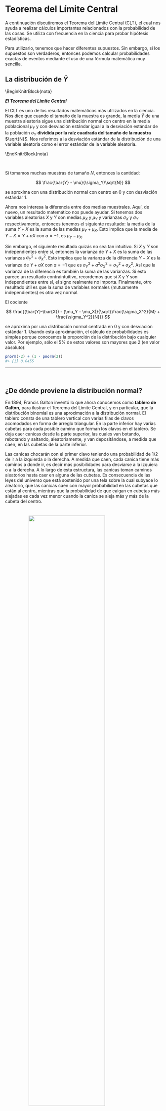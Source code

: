 
# Teorema del Límite Central

<style>
  .espacio {
     margin-bottom: 1cm;
  }
</style>

<style>
  .espacio3 {
     margin-bottom: 3cm;
  }
</style>




A continuación discutiremos el Teorema del Límite Central (CLT), el cual nos ayuda a realizar cálculos importantes relacionados con la probabilidad de las cosas. Se utiliza con frecuencia en la ciencia para probar hipótesis estadísticas. 

Para utilizarlo, tenemos que hacer diferentes supuestos. Sin embargo, si los supuestos son verdaderos, entonces podemos calcular probabilidades exactas de eventos mediante el uso de una fórmula matemática muy sencilla.

## La distribución de $\bar{Y}$

\BeginKnitrBlock{nota}<div class="nota">**_El Teorema del Límite Central_**
  
El CLT es uno de los resultados matemáticos más utilizados en la ciencia. Nos dice que cuando el tamaño de la muestra es grande, la media $\bar{Y}$ de una muestra aleatoria sigue una distribución normal con centro en la media poblacional $\mu_Y$ y con desviación estándar igual a la desviación estándar de la población $\sigma_Y$ **dividida por la raíz cuadrada del tamaño de la muestra** $\sqrt{N}$. Nos referimos a la desviación estándar de la distribución de una variable aleatoria como el error estándar de la variable aleatoria.</div>\EndKnitrBlock{nota}

<br>

Si tomamos muchas muestras de tamaño $N$, entonces la cantidad:

$$
\frac{\bar{Y} - \mu}{\sigma_Y/\sqrt{N}}
$$

se aproxima con una distribución normal con centro en 0 y con desviación estándar 1.

Ahora nos interesa la diferencia entre dos medias muestrales. Aquí, de nuevo, un resultado matemático nos puede ayudar. Si tenemos dos variables aleatorias $X$ y $Y$ con medias $\mu_X$ y $\mu_Y$ y varianzas $\sigma_X$ y $\sigma_Y$ respectivamente, entonces tenemos el siguiente resultado: la media de la suma $Y + X$ es la suma de las medias $\mu_Y + \mu_X$. Esto implica que la media de $Y - X = Y + aX$ con $a = -1$, es $\mu_Y - \mu_X$. 

Sin embargo, el siguiente resultado quizás no sea tan intuitivo. Si $X$ y $Y$ son independientes entre sí, entonces la varianza de $Y + X$ es la suma de las varianzas $\sigma_Y^2 + \sigma_X^2$. Esto implica que la varianza de la diferencia $Y - X$ es la varianza de $Y + aX$ con $a = -1$ que es $\sigma^2_Y + a^2\sigma_X^2 = \sigma ^ 2_Y + \sigma_X ^ 2$. Así que la varianza de la diferencia es también la suma de las varianzas. Si esto parece un resultado contraintuitivo, recordemos que si $X$ y $Y$ son independientes entre sí, el signo realmente no importa. Finalmente, otro resultado útil es que la suma de variables normales (mutuamente independientes) es otra vez normal.

El cociente 

$$
\frac{(\bar{Y}-\bar{X}) - (\mu_Y - \mu_X)}{\sqrt{\frac{\sigma_X^2}{M} + \frac{\sigma_Y^2}{N}}}
$$

se aproxima por una distribución normal centrada en 0 y con desviación estándar 1. Usando esta aproximación, el cálculo de probabilidades es simples porque conocemos la proporción de la distribución bajo cualquier valor. Por ejemplo, sólo el 5% de estos valores son mayores que 2 (en valor absoluto):


```r
pnorm(-2) + (1 - pnorm(2))
#> [1] 0.0455
```

---

<br>

## ¿De dónde proviene la distribución normal?

En 1894, Francis Galton inventó lo que ahora conocemos como **tablero de Galton**, para ilustrar el Teorema del Límite Central, y en particular, que la distribución binomial es una aproximación a la distribución normal. El tablero consta de una tablero vertical con varias filas de clavos acomodados en forma de arreglo triangular. En la parte inferior hay varias cubetas para cada posible camino que forman los clavos en el tablero. Se deja caer canicas desde la parte superior, las cuales van botando, rebotando y saltando, aleatoriamente, y van depositándose, a medida que caen, en las cubetas de la parte inferior. 

Las canicas chocarán con el primer clavo teniendo una probabilidad de $1/2$ de ir a la izquierda o la derecha. A medida que caen, cada canica tiene más caminos a donde ir, es decir más posibilidades para desviarse a la izquiera o a la derecha. A lo largo de esta estructura, las canicas toman caminos aleatorios hasta caer en alguna de las cubetas. Es consecuencia de las leyes del universo que está sostenido por una tela sobre la cual subyace lo aleatorio, que las canicas caen con mayor probabilidad en las cubetas que están al centro, mientras que la probabilidad de que caigan en cubetas más alejadas es cada vez menor cuando la canica se aleja más y más de la cubeta del centro.

<p class="espacio">
</p>

<img src="figuras/galton.png" width="70%" style="display: block; margin: auto;" />

<p class="espacio">
</p>

<img src="figuras/galton_70.gif" width="40%" style="display: block; margin: auto;" />

<p class="espacio">
</p>

\BeginKnitrBlock{information}<div class="information">**Nota:** Puedes ver el script para hacer la simulación del tablero de Galton [aquí](https://github.com/andreuboada/est-aplicada-3-2018/blob/master/recursos/tablero_galton.r).</div>\EndKnitrBlock{information}

<br>

La primera versión de este teorema fue postulada por el matemático francés Abraham De Moivre que, en un notable artículo publicado en 1733, usó la distribución normal para aproximar la distribución del número de soles resultante de muchos lanzamientos de una moneda justa. Este hallazgo estaba muy por delante de su tiempo y permaneció en el olvido hasta que el famoso matemático francés Pierre-Simon Laplace lo rescató de la oscuridad en su monumental obra __Théorie analytique des probabilités__, publicada en 1812. Laplace extendió el hallazgo de De Moivre al aproximar la distribución binomial en general con la distribución normal. El teorema en su forma más general fue demostrado por primera vez por el príncipe de las matemáticas, Carl Friedrich Gauss, en 1813. Hoy en día es conocida en su honor como **distribución Gaussiana**, cuando en su tiempo no era más que la **ley del error**.

Supongamos que $x$ y $y$ son errores **independientes** cometidos al azar cuando se han hecho dos mediciones __independientemente__ una de la otra.

<img src="04-tlc_files/figure-html/unnamed-chunk-8-1.png" width="70%" style="display: block; margin: auto;" />

<br>

\noindent
De tal forma que se cumple que
$$
g(r) \Delta x \Delta y = f(x) \Delta x f(y) \Delta y,
$$
por lo cual
$$
g(r) = f(x)f(y).
$$
Esto significa nada más que la magnitud del error $g(r)$ es el producto de las magnitudes de los errores en $x$ y $y$ **de forma independiente**.
\noindent
Las coordenadas $x$,$y$ son tales que
$$
x = r \cos(\theta), \; \;\; y = r\mbox{sen}(\theta).
$$
Sabemos que
\begin{eqnarray*}
\dfrac{dx}{d\theta} &=& -r\mbox{sen}(\theta)\\
\dfrac{dy}{d\theta} &=& r \cos{(\theta)}
\end{eqnarray*}

Derivando con respecto a $\theta$:
\noindent
\begin{eqnarray*}
0 &=& \dfrac{d f(x)}{d \theta} f(y) + \dfrac{d f(y)}{d \theta} f(x)\\
&=& \dfrac{df}{dx}\cdot \dfrac{d x}{d \theta}\cdot f(y) + \dfrac{d f}{d y}\cdot\dfrac{d y}{d\theta} \cdot f(x) \\
&=& -r f^\prime(x) \mbox{sen}(\theta)f(y) + f^\prime(y)\cdot r \cos(\theta) f(x)\\
&=& -y f^\prime(x)f(y) + xf^\prime(y)f(x).
\end{eqnarray*}
Por lo tanto, 
$$
yf^\prime(x)f(y) = x f^\prime(y)f(x).
$$
Se tiene que
$$
\dfrac{f^\prime(x)}{f(x)x} = \dfrac{f^\prime(y)}{f(y)y},
$$
para toda $x$ y $y$. Como $x$ y $y$ son mediciones arbitrarias, esto implica que
$$
\dfrac{f^\prime(x)}{f(x)x}
$$
debe ser constante. Por lo tanto,
$$
\displaystyle{\int{\dfrac{f^\prime(x)}{f(x)x}}\,dx = \int{c \,dx}}. 
$$
Multiplicando por $x$,
$$
\displaystyle{\int{\dfrac{f^\prime(x)}{f(x)}}\,dx = \int{cx\, dx}}. 
$$
Por lo cual,
$$
\mbox{ln}f(x) = c\cdot \dfrac{x^2}{2} + c^\prime.
$$

### ¿Qué signo tiene c?

Vemos que
$$
f(x) = Ae^{c\frac{x^2}{2}},
$$
donde $A=e^{c^\prime}$. Como $f(x)$ es la función de densidad de este fenómeno de errores independientes entonces se debe cumplir que:
$$
1 = \displaystyle{\int f(x)\, dx},
$$
y podemos concluir que $c<0$, para que $f(x)$ pueda ser función de densidad.
\noindent
Integramos:
$$
A \displaystyle{\int{e^{c\cdot \frac{x^2}{2}}}\, dx}.
$$
Sea $u=\sqrt{-\dfrac{c}{2}}x$, entonces $du = \sqrt{-\dfrac{c}{2}}\,dx$. Por lo cual,
$$
1 = A\sqrt{-\dfrac{2}{c}} \displaystyle{\int_{-\infty}^{\infty}{e^{-u^2}}\,du = A \sqrt{-\dfrac{2}{c}} \cdot \sqrt{\pi}}.
$$
Para obtener lo anterior, se desea demostrar que 
\noindent
\[
\boxed{\int_0^\infty{e^{-x^2}dx} = \dfrac{\sqrt{\pi}}{2}.}
\]
Sea 
\[
I = \int_{-\infty}^\infty{e^{-x^2}dx}, 
\]
entonces
\[
I^2=\left(\int_{-\infty}^\infty{e^{-x^2}dx}\right)\left(\int_{-\infty}^\infty{e^{-y^2}dy}\right)=\int_{-\infty}^\infty{\int_{-\infty}^{\infty}{e^{-(x^2+y^2)}dxdy}}.
\]
Si $x=r\mbox{cos}(\theta)$ y $y=r\mbox{sen}(\theta)$ entonces $x^2+y^2=r^2$ y se puede demostrar que $dxdy=rd\theta dr$. Por lo tanto,
\begin{eqnarray*}
I^2&=&\int_{-\infty}^\infty{\int_{-\infty}^{\infty}{e^{-(x^2+y^2)}dxdy}}\\
&=&\int_{0}^\infty{\int_{0}^{2\pi}{re^{-r^2}d\theta dr}}\\
&=&-\pi\int_{0}^{\infty}{-2re^{-r^2}dr}\\
&=&-\pi e^{-r^2}{\biggr\rvert_{0}^{\infty}}\\
&=&\pi.
\end{eqnarray*}
Por lo cual, $I=\sqrt{\pi}$. Como $e^{-x^2}$ es una función simétrica alrededor de $0$, entonces se tiene, finalmente, que
\[
\int_{0}^{\infty}{e^{-x^2}dx}=\dfrac{1}{2}\int_{-\infty}^{\infty}{e^{-x^2}dx}=\dfrac{\sqrt{\pi}}{2}.
\]

Finalmente,
$$
1 =A \sqrt{-\dfrac{2}{c}} \cdot \sqrt{\pi},
$$
y despejando $A$, obtenemos que
$$
A = \sqrt{-\dfrac{c}{2\pi}}.
$$

Sean $\mu$, el valor esperado de $X$, y $\sigma^2$ la varianza de $X$, $E(X)$ y $V(X)$, respectivamente. Vemos que
\noindent
\begin{eqnarray*}
E(X) &=& \displaystyle{\int_{-\infty}^{\infty}{Ax e^{c\frac{x^2}{2}}}\, dx}\\
&=& \sqrt{-\dfrac{c}{2\pi}}\displaystyle{\int_{-\infty}^\infty{xe^{c\frac{x^2}{2}}}\,dx}.
\end{eqnarray*}
Por lo tanto, 
$$
E(X) = -\dfrac{1}{c} \sqrt{-\dfrac{c}{2\pi}}\,e^{c\frac{x^2}{2}}{\biggr\rvert_{-\infty}^{\infty}}=0.
$$
Ahora bien,
$$
E(X^2) = V(X).
$$
Tenemos que
$$
E(X^2) = \sqrt{-\dfrac{c}{2\pi}} \displaystyle{\int_{-\infty}^\infty{x^2e^{c\frac{x^2}{2}}}\,dx}.
$$
Integrando por partes (con $u=x$ y $dv = xe^{c\frac{x^2}{2}}\,dx$) ahora obtenemos
\begin{eqnarray*}
\sigma^2 = V(X) &=& \sqrt{-\dfrac{c}{2\pi}} \left(\dfrac{1}{c}xe^{cx^2/2}{\biggr\rvert_{-\infty}^{\infty}} - \dfrac{1}{c}\displaystyle{\int_{-\infty}^{\infty}{e^{c{x^2/2}}\,dx}}\right) \\
&=& \sqrt{-\dfrac{c}{2\pi}} \left(-\dfrac{1}{c}\displaystyle{\int_{-\infty}^{\infty}{e^{cx^2/2}}\,dx}\right) \\
&=& \sqrt{-\dfrac{c}{2\pi}} \cdot \left(\dfrac{1}{c}\right) \cdot \sqrt{-\dfrac{2\pi}{c}}.
\end{eqnarray*}
Por lo cual,
$$
c = - \dfrac{1}{\sigma^2}.
$$
Finalmente, la distribución de $X$ con media $0$ y varianza $\sigma^2$ es
$$
f(x) = \dfrac{1}{\sqrt{2\pi\sigma^2}}\,e^{-\frac{1}{2\sigma^2}x^2}.
$$
Si ahora la media es $\mu$, entonces
$$
f(x) = \dfrac{1}{\sqrt{2\pi\sigma^2}}\,e^{-\frac{1}{2\sigma^2}(x-\mu)^2}.
$$

## Otras observaciones

Otras propiedades de esta distribución se pueden obtener buscando los puntos críticos de su función de densidad
$$
f(x) = Ae^{cx^2/2}.
$$
La primera derivada es
$$
f^\prime(x) = A e^{cx^2/2}\cdot cx.
$$
Por lo que $f^\prime(x)=0$ cuando $x=0$. La segunda derivada es 
$$
f^{\prime\prime}(x) = cA\left(e^{cx^2/2}+xe^{cx^2/2}\cdot cx\right).
$$
Por lo tanto,
\begin{eqnarray*}
f^{\prime\prime}(0) &=& cA \\
&=& c\sqrt{-\dfrac{c}{2\pi}} \\
&=& \sqrt{\dfrac{1}{2\pi\sigma^2}} > 0.
\end{eqnarray*}

Por lo tanto, si $\sigma^2 = 1$, entonces el máximo de $f(x)$ se alcanza en $x=0$, que coincide con la media, y el valor de $f$ en $x=0$ es
$$
\sqrt{\dfrac{1}{2\pi}} \approx 0.3989.
$$
Ahora bien, $f^{\prime\prime}(0) = 0$ si y sólo si
$$
e^{cx^2/2} = -cx^2 e^{cx^2/2},
$$
que ocurre si y sólo si
$$
x = \pm \sigma.
$$
Esto quiere decir que $f(x)$ tiene puntos de inflexión en $-\sigma$ y $\sigma$.

<img src="04-tlc_files/figure-html/unnamed-chunk-9-1.png" width="70%" style="display: block; margin: auto;" />

## Diagramas de caja y brazos
Los diagramas de caja y brazos son muy populares, e intentan mostrar gráficamente algo similar al resumen de cinco números de Tukey:

</br>
<a href="https://upload.wikimedia.org/wikipedia/commons/thumb/2/25/Boxplot.svg/457px-Boxplot.svg.png">
<img src="https://upload.wikimedia.org/wikipedia/commons/thumb/2/25/Boxplot.svg/457px-Boxplot.svg.png" width="300px">
<p>
Imagen de Wikipedia.
</p>
</a>
</br>

Como vemos en la imagen superior el método muestra la mediana como una línea horizontal (medida de tendencia central), los bordes de la caja indican los cuartiles inferior y superior (o cuantiles 0.25 y 0.75). La distancia entre estos dos se conoce como rango intercuartílico o *IQR* por sus siglas en inglés, el IQR es una medida de dispersión. Alrededor del 50\% de los datos están entre los cuartiles inferior y superior, es así que si el rango intercuartílico es chico los datos de enmedio están muy cercanos alrededor de la mediana, si el rango intercunatílico es grande los datos de enmedio están dispersos alrededor de la mediana. Adicionalmente, las distancias relativas de los cuartiles a lamediana nos dan información de la forma de la distribución, si una es mayor a la otra la distribucción está sesgada.

Las líneas punteadas del diagrama superior indican los *valores adyacentes*, el valor adyacente superior se calcula de la siguiente forma: se toma el dato más grande que está a no más de $1.5IQR$ del cuartil superior. Los valores adyacentes también nos dan un resumen de la forma y dispersión, pero lo hacen para los valores extremos, o colas de la distribución.

Finalmente, los datos mayores (o menores) a los valores adyacentes se grafican de manera individual como puntos. Si hay datos atípicos suelen aparecer como estos puntos graficados individualmente.

### Ejemplo {-}

En el caso de los cantantes obtenemos la siguiente gráfica:


```r
library(lattice)
library(tidyverse)
# calculamos la estatura en centímetros
singer$estatura.m <- singer$height * 2.54
```

Veamos la estructura de los datos:


```r
singer %>% sample_n(10) %>% knitr::kable()
```

       height  voice.part    estatura.m
----  -------  -----------  -----------
19         62  Soprano 1            157
196        75  Bass 1               190
140        65  Tenor 1              165
37         63  Soprano 2            160
2          62  Soprano 1            157
108        64  Alto 2               163
114        67  Alto 2               170
67         65  Alto 1               165
167        68  Tenor 2              173
175        73  Bass 1               185


```r
singer.medians <- singer %>%
  group_by(voice.part) %>%
  mutate(mediana = median(estatura.m))

ggplot(singer.medians, aes(x = voice.part, y = estatura.m)) + 
  geom_boxplot() +
  geom_jitter(position = position_jitter(height = 0, width = 0.2), 
    color = "darkgray") +
  geom_point(aes(y = mediana), colour = "red", size = 4) + 
  coord_flip()
```

<img src="04-tlc_files/figure-html/unnamed-chunk-12-1.png" width="70%" style="display: block; margin: auto;" />

---

<img src="04-tlc_files/figure-html/unnamed-chunk-13-1.png" width="70%" style="display: block; margin: auto;" />

![](figuras/manicule2.jpg) 
<div class="centered">
<p class="espacio">
</p>
La distribución de ozono (en cualquier estación) es...

(a) Simétrica.  

(b) Tiene sesgo a la derecha. 

(c) Tiene sesgo a la izquierda. 

<p class="espacio3">
</p>
</div>
<br>

---

<br>

## Gráficas de cuantiles teóricos

Supongamos que $G$ es la función de distribución de una variable aleatoria continua, tal que $G$ es diferenciable y tiene derivada positiva (por ejemplo, si la variable aleatoria tiene densidad positiva y continua en todos los reales). Entonces podemos construir la función $q:(0,1) \to (\infty, \infty)$ dada por: $$q(f)=G^{-1}(f)$$ para cualquier $f \in (0,1)$. Decimos que $q$ es la **función de cuantiles** de la variable aleatoria con distribución $G$. Bajo esta definición, es claro que si $X$ tiene distribución $G$, entonces $P(X<q(f))=G(q(f))=f$.

### Ejemplo: normal {-}
Abajo vemos cómo se ve la gráfica de cuantiles de una variable aleatoria normal estándar. A esta función la denotamos como $q_{0,1}(f)$, y en general, a la función de cuantiles de una distribución $Normal(\mu, \sigma^2)$ la denotamos por $q_{\mu, \sigma}(f)$.


```r
curve(qnorm, from = 0, to=1, n = 1000, xlab='Cuantil (f)', ylab='q')
```

<img src="04-tlc_files/figure-html/unnamed-chunk-14-1.png" width="70%" style="display: block; margin: auto;" />

Notemos que $q_{\mu, \sigma}(f) \to \infty$ cunado $f \to 1$, y el cuantil $1$ no esta definido. Análogamente el cuantil $0$ tampoco está definido.

<p class="espacio">
</p>

![](figuras/manicule2.jpg) 
<div class="centered">
<p class="espacio">
</p>
¿Cómo se ve la gráfica de cuantiles de una variable aleatoria uniforme?

(a) Similar al caso normal (una curva).

(b) Como una recta horizontal.

(c) Como una recta vertical.

(d) Como una diagonal.

<p class="espacio3">
</p>
</div>
<br>

## Gráficas de cuantiles para un conjunto de datos

Hay varias maneras razonables de definir los cuantiles de un conjunto de datos, (ver Hyndman y Fan 1996 para una resumen de lo que usan los paquetes estadísticos). Nosotros adoptamos la siguiente construcción:

<p class="espacio3">
</p>

\BeginKnitrBlock{nota}<div class="nota">**Cuantiles de un conjunto de datos.** Si $x_1,...,x_n$ es el conjunto de datos, 
los ordenamos de manera creciente para obtener $x_{(1)},...,x_{(n)}$, donde
$x_{(1)}$ es la observación más chica y $x_{(n)}$ la más grande.
Definimos
$$f_i=\frac{i-0.5}{n}$$
y decimos que $x_{(i)}$ es el cuantil $f_i$.
Si se deseara calcular otros cuantiles $f$, se podría interpolar o 
extrapolar con los puntos $x_{(1)},...,x_{(n)}$ y $f_1,...,f_n$, pero esto no tiene tanto sentido.</div>\EndKnitrBlock{nota}

<p class="espacio">
</p>

Podemos hacer gráficas de la función de cuantiles de manera fácil. Estas gráficas se hacen, aproximadamente, como sigue: se ordenan los datos del más chico al más grande, se enumeran como índice, y graficamos los pares resultantes con el índice en el eje horizontal.


```r
library(ggplot2)
library(reshape2) # aquí están los datos de propinas
n <- length(tips$total_bill)
tips$probs <- (1:n - 0.5) / n
tips$cuantiles <- quantile(tips$total_bill, probs = tips$probs, type = 5) 
ggplot(tips, aes(x=probs, y = cuantiles)) + 
  xlab('Cuantil (f)') + 
  ylab('Dólares') + 
  geom_point()
```

<img src="04-tlc_files/figure-html/unnamed-chunk-16-1.png" width="70%" style="display: block; margin: auto;" />

### ¿Qué buscar en una gráfica de cuantiles?
Las gráficas de cuantiles son conceptualmente simples; sin embargo, su interpretación efectiva requiere práctica. Algunas guías son:

1. Podemos leer fácilmente la mediana y los cuartos.

2. Regiones en la escala de medición de los datos (dimensión vertical) con densidades de datos más altas se ven como pendientes bajas en la gráfica. Mientras que pendientes altas indican densidades de datos relativamente más bajas.

3. Una mayor pendiente en la forma general de la gráfica (por ejemplo, en la recta que une los cuartos) indica dispersiones más grandes.

4. Si el conjunto de datos se distribuye aproximadamente uniforme, entonces la gráfica debe parecerse a una recta (diagonal).

5. De manera más general: en las regiones donde el histograma crece conforme aumentan los valores en el conjunto de datos, la pendiente de la gráfica de cuantiles es decreciente (así que la gráfica de cuantiles es cóncava hacia abajo). Cuando el histograma decrece conforme aumentan los valores en el conjunto de datos, la pendiente de la gráfica de cuantiles es creciente (así que observamos concavidad hacia arriba).

6. Si la distribución tiene más dispersión hacia la derecha, la figura general de la gráfica es cóncava hacia arriba. Si tiene más dispersión a la izquierda, es cóncava hacia abajo.

7. ¿Cómo se ve una distribución que parece tener grupos definidos donde se acumulan los datos?


```r
library(ggplot2)
num_sim <- 300
grupos <- data.frame(
  gpo = sample(1:3, size = 300, replace = TRUE, prob = c(0.25, 0.25, 0.5)))
grupos$x <- ifelse(grupos$gpo == 1, rnorm(num_sim, mean = 0), 
  ifelse(grupos$gpo == 2, rnorm(num_sim, 10, 2), rnorm(num_sim, mean = 20, 2)))
hist(grupos$x)
n <- length(grupos$x)
grupos$probs <- (1:n - 0.5) / n
grupos$cuantiles <- quantile(grupos$x, probs = grupos$probs, type = 5) 
ggplot(grupos, aes(x=probs, y = cuantiles)) + 
  xlab('Cuantil (f)') + 
  ylab('Dólares') + 
  geom_point()
```

<p class="espacio">
</p>

---

<br>

## Gráficas qq-normales

En las secciones anteriores hemos usado gráficas de cuantiles para graficar cuantiles de un conjunto de datos y cuantiles teóricos dada una función de distribución. También es posible hacer gráficas de conjuntos de datos contra cuantiles teóricos de una distribución, de manera que podamos visualizar el grado de concordancia entre estas dos.

La más popular de estas gráficas son las *cuantil-cuantil normales* (*q-q normales*). Una manera de hacer estas gráficas para el conjunto de datos $x_1,...,x_n$ es calcular:

$$\bar{x}=\frac{1}{n}\sum_{i=1}^n x_i, s=\sqrt{\frac{1}{n-1}\sum_{i=1}^n(x_i-\mu)^2}$$

y calcular los cuantiles $q_{\bar{x},s}(f)$ de la distribución $Normal(\bar{x},s)$. Entonces calculamos $q_{\bar{x},s}(f)$ donde $f_1,f_2,...,f_n$ son los cuantiles de los datos y graficamos $(x_{i},q_{\bar{x},s}(f_i))$. Si los puntos no se desvían mucho de la recta $x=y$, entonces el conjunto de datos se distribuye, aproximadamente, de manera normal. Las desviaciones de la recta se interpretan como arriba hicimos con la gráfica cuantil cuantil.

Cuando queremos evaluar si la forma de la distribución de los datos es cercana a la normal, no es necesario calcular $\bar{x}$ y $s$, pues para cualquier $\mu$ y $\sigma$ tenemos que:

$$q_{\mu, \sigma}(f) = \sigma q_{0,1}(f)+\mu,$$

lo que implica que si graficamos los cuantiles $q_{0,1}(f_i)$ contra los del conjunto de datos, los datos se distribuyen aproximadamente normal cuando están dispuestos cerca de una recta.

<p class="espacio3">
</p>

\BeginKnitrBlock{nota}<div class="nota">**Construcción de una gráfica normal de cuantiles.** Si los datos ordenados están dados por $x_{1},x_{2},...,x_{n}$, con valores $f$ correspondientes $f_1,f_2,...,f_n$, entonces graficamos los puntos $(q_{0,1},x_{i})$.</div>\EndKnitrBlock{nota}

<p class="espacio3">
</p>

### Ejemplo: cantantes {-}

En estas gráficas podemos ver:

1. Cada conjunto de datos es razonablemente bien aproximado por una distribución normal. Muchas de las desviaciones que observamos se deben a redondeo.

2. Aunque las medianas varían de grupo a grupo, las pendientes no varían mucho, esto quiere decir que las dispersiones (por ejemplo, desviaciones estándar) son similares a lo largo de todos los grupos.

3. La variación en la dispersión de cada conjunto de datos no está asociado a la mediana de cada uno.


```r
library(ggplot2)
library(lattice)
library(dplyr)
# calculamos la estatura en centímetros
singer$estatura.m <- singer$height * 2.54

# calculamos el valor f dentro de cada grupo
singer_ord <- arrange(group_by(singer, voice.part), estatura.m)
singer_cuant <- mutate(singer_ord, 
  n = n(), 
  valor.f = (1:n[1] - 0.5)/n[1],
  q.norm = qnorm(valor.f)
  )

ggplot(singer_cuant, aes(x = q.norm, y = estatura.m)) +
  geom_point() +
  facet_wrap(~voice.part, nrow = 2) +
  geom_smooth(method = "lm", se = FALSE)
```

<img src="04-tlc_files/figure-html/unnamed-chunk-19-1.png" width="70%" style="display: block; margin: auto;" />

---

<br>

<br>

## El TLC y errores estándar

En Noviembre del 2017 El Financiero [publicó](http://www.elfinanciero.com.mx/nacional/reprueban-entidades-estados-en-atencion-a-diabetes-ssa.html) una noticia que afirmab que los estados de Oaxaca, Michoacán, Morelos y Tamaulipas tenían la peor atención a pacientes diabéticos. 

El índice [ICAD](http://oment.uanl.mx/tablero-de-control-de-enfermedades/) (Secretaría de Salud) mide el cuidado que se les da a los pacientes en las unidades de primer nivel, en todas sus jurisdicciones sanitarias. Además toma en cuenta tres aspectos principales: que se pueda retener al paciente, que se tenga acceso a pruebas diagnósticas y si tiene su diabetes controlada. 

Se cuenta con datos del ICAD de Noviembre del 2016:


```r
icad <- read_csv("datos/icad.csv")
icad %>% sample_n(10) %>% knitr::kable()
```

    fecha   cve_edo  cve_clues     nombre                      calificacion   pac_act
---------  --------  ------------  -------------------------  -------------  --------
 20161125        20  OCSSA006532   RAYMUNDO MELENDEZ,COL               27.8         1
 20161125        20  OCSSA002315   JALTEPEC DE CANDOYOC                46.6        90
 20161125        22  QTSSA000685   COLON                               60.1        80
 20161125        17  MSSSA001270   LOMAS DEL CARRIL                    63.0       107
 20161125        12  GRSSA001970   CSR TONALÁ                          57.8        34
 20161125        16  MNSSA016854   CRV OJO ZARCO                       70.3        18
 20161125        15  MCSSA001851   S FELIPE COAMANGO                   76.4        58
 20161125        21  PLSSA004556   CS VILLA LÁZARO CÁRDENAS            62.9       219
 20161125        20  OCSSA020561   CSR EL PORTEZUELO                   59.6         8
 20161125        14  JCSSA000800   CS LA RIBERA                        59.0        49

Cada unidad de salud o _CLUES_ recibe una calificación __promedio__ y tiene cierto número de pacientes diabéticos activos.

Un efecto interesante es que si vemos el promedio de calificación contra el número de pacientes activos vemos el siguiente fenómeno:


```r
ggplot(icad, aes(x=pac_act, y=calificacion)) + 
  geom_jitter(width = 0.1, height = 0.1) +
  scale_x_continuous(limits = c(0,400)) +
  geom_hline(yintercept = mean(icad$calificacion), color = 'red')
```

<img src="04-tlc_files/figure-html/unnamed-chunk-21-1.png" width="70%" style="display: block; margin: auto;" />

La línea roja representa la media nacional de la calificación promedio de todas las unidades del país. Podemos ver que conforme aumenta el número de pacientes en el hospital las observaciones tienden a acercarse más a la media poblacional.

Podemos simular la media para diferentes tamaños de muestra y ver cómo se comporta la media para varios tamaños de muestra. En los datos del ICAD la media nacional es de 58.867:


```r
set.seed(123456)
sim_media_normal <- function(n){
  media <- mean(rnorm(n = n, mean = 58.86661, sd = 11.12385))
  tibble(n=n, media=media)
}
sim_1 <- map_df(sample(1:500, 1000, replace = T), sim_media_normal)
```


```r
ggplot(sim_1, aes(x = n, y = media)) +
  geom_point() + 
  geom_hline(yintercept = mean(icad$calificacion), color = 'red')
```

<img src="04-tlc_files/figure-html/unnamed-chunk-23-1.png" width="70%" style="display: block; margin: auto;" />

Nuevamente se observa un fenómeno similar. Este fenómeno del error estándar generalmente se observa en la práctica y una buena estrategia para el modelado sería considerar el número de observaciones (pacientes, alumnos, escuelas) utilizados para calcular la media. 

<p class="espacio">
</p>

\BeginKnitrBlock{comentario}<div class="comentario">Alguien nos podría preguntar: ¿por qué debería el promedio acercarse a la media general cuando aumentamos el tamaño de la muestra?". </div>\EndKnitrBlock{comentario}

<p class="espacio">
</p>

Debemos interpretar esta pregunta como preguntando por qué el error estándar de la media se reduce a medida que $n$ aumenta. El teorema del límite central muestra que (bajo ciertas condiciones, por supuesto) el error estándar debe hacer esto, y que la media se aproxima a una distribución normal. Pero la pregunta es ¿por qué? 


La mejor justificación simple puede ser que hay más formas de obtener valores _medios_ que valores extremos; por ejemplo, la media de un lanzamiento de un dado (distribución discreta uniforme en $1, 2, ..., 6$) es $3.5$. 

* Con un dado, es igualmente probable que obtengas un "promedio" de 3 o de 1. 

* Pero con dos dados hay cinco formas de obtener un promedio de 3, y solo una forma de obtener un promedio de 1. 

*Hay 5 veces más probabilidades de obtener el valor que está más cerca de la media que el que está más lejos.

Veamos esto con un ejercicio de simulación:


```r
set.seed(110265)
tira_dado <- function(i){
  res <- sample(x = 1:6, size = 1)
  tibble(lanzamiento=i, resultado=res)
}
```

Lanzamos el dado mil veces y calculamos el promedio en cada lanzamiento.


```r
sim_2 <- map_df(1:1000, tira_dado) %>%
  mutate(media = cummean(resultado))
sim_2 %>% head(5) %>% knitr::kable()
```



 lanzamiento   resultado   media
------------  ----------  ------
           1           3    3.00
           2           2    2.50
           3           5    3.33
           4           1    2.75
           5           5    3.20

Esto ocurre debido a la **Ley de los Grandes Números**:


```r
ggplot(sim_2, aes(x = lanzamiento, y = media)) + 
  geom_line() +
  geom_hline(yintercept = 3.5, color = 'red') + 
  scale_x_continuous(limits = c(2,1000)) +
  scale_y_continuous(limits = c(3.3,4.5))
```

<img src="04-tlc_files/figure-html/unnamed-chunk-27-1.png" width="70%" style="display: block; margin: auto;" />

La idea es ver como se aproxima la distribución muestral de la media (cuando las observaciones provienen de distintas distribuciones) a una Normal conforme aumenta el tamaño de muestra. Para esto, aproximamos la distribución muestral de la media usando simulación.

Vale la pena observar que hay distribuciones que requieren un mayor tamaño de muestra $n$ para lograr una buena aproximación (por ejemplo la log-normal), ¿a qué se debe esto?

¿Por qué tanto énfasis en el TLC? El __error estándar__ es la manera más común para describir la precisión de una estadística. En términos generales, esperamos que $\bar{x}$ este a una distancia de $\mu_P$ menor a un error estándar el 68% del tiempo, y a menos de 2 errores estándar el 95% del tiempo. Estos porcentajes están basados el teorema central del límite que nos dice que bajo ciertas condiciones (bastante generales) de $P$ la distribución de $\bar{x}$ se aproximará a una distribución normal:
$$\bar{x} \overset{\cdot}{\sim} N(\mu_P,\sigma_P^2/n)$$

---

Con la siguiente aplicación podemos simular muestras de cualquier distribución y visualizar la distribución de $\bar{X}$:

<iframe src="https://andreuboada.shinyapps.io/tlc-shiny/?showcase=0" width="103%" height="800px"></iframe>

---

<br>

## Ejemplo

La corporación ALFA vende bicicletas. Basada en su experiencia siente que en los meses de verano es \textit{igualmente} probable que venda 0, 1, 2, 3 ó 4 bicicletas en un día (la firma nunca ha vendido más de 4 bicicletas por día).

Sea $X$ el número de bicicletas vendidas en un día. $X$ sigue una distribución uniforme y toma los valores $-2,-1,0,1,2$, es decir,
\noindent
\[
X=\left\{ \begin{array}{cl}
-2 & \text{con probabilidad 1/5}\\
-1 & \text{con probabilidad 1/5}\\
0 & \text{con probabilidad 1/5}\\
1 & \text{con probabilidad 1/5}\\
2 & \text{con probabilidad 1/5.}
\end{array}\right.
\]

Suponga que el número de bicicletas vendidas el siguiente día es independiente del número vendido el día anterior. Sea $S$ el número de bicicletas vendidas en un periodo de _cinco días_.

Si $X_1,X_2,\ldots,X_{5}$ son variables aleatorias independientes con la misma distribución, entonces
\[
S = X_1 + X_2 + \cdots + X_{5}.
\]

Primero podemos definir el experimento como una función que reciba el número de realización del experimento y regrese el número de bicicletas vendidas en los 5 días: 


```r
set.seed(100888)
experimento <- function(k){
  tibble(k = k, x = as.integer(sum(sample.int(5,5,replace=T) - 1)))
}
```

Podemos ver qué regresa la función en una realización del experimento:


```r
experimento(1)
#> # A tibble: 1 x 2
#>       k     x
#>   <dbl> <int>
#> 1  1.00    12
```

Ahora utilizamos la fución `map_df` del paquete `purrr` para obtener 1000 realizaciones del experimento en un data frame:


```r
m <- 1000
df_bicis <- map_df(.x = 1:m, .f = experimento)
df_bicis %>% head(10) %>% knitr::kable()
```



  k    x
---  ---
  1   16
  2   11
  3   14
  4    5
  5    6
  6    9
  7   11
  8    7
  9   12
 10   13

Calculamos la tabla y gráfica de frecuencias:


```r
df_bicis_frec <- df_bicis %>%
  group_by(x) %>%
  summarise(p_x = n()/m)
ggplot(df_bicis_frec, aes(x = x)) +
  geom_bar(aes(y = p_x), stat = 'identity') +
  geom_text(stat='identity',aes(y=p_x,label=round(p_x,4)),vjust=-1,size=2.5)
```

<img src="04-tlc_files/figure-html/unnamed-chunk-32-1.png" width="100%" style="display: block; margin: auto;" />

Si comparamos con los valores que toma una distribución normal con la misma media y la misma desviación estándar vemos que las probabilidades son muy similares. Es un resultado del Teorema del Límite Central que la suma de variables uniformes independientes sigue una distribución normal. De cualquier forma es interesante cómo la suma de sólo 5 uniformes independientes da como resultado una distribución que se asemeja a la de una normal.


```r
media_bicis <- mean(df_bicis$x)
sd_bicis <- sd(df_bicis$x)
dnorm(0:20, mean = media_bicis, sd = sd_bicis)
#>  [1] 0.000933 0.002325 0.005270 0.010868 0.020393 0.034816 0.054083
#>  [8] 0.076440 0.098302 0.115022 0.122455 0.118619 0.104546 0.083838
#> [15] 0.061172 0.040611 0.024531 0.013482 0.006742 0.003068 0.001270
```

## Tarea

1. La Evaluación Nacional de Logros Académicos en Centros Escolares (ENLACE), es un examen que se pretende realizar cada año en México por la Secretaria de Educación Pública (SEP) a todas las escuelas públicas y privadas de nivel básico; para conocer el nivel de desempeño en las materias de español y matemáticas. Han existido importantes resistencias a la aplicación de este examen y opiniones de intelectuales respecto de las fallas que esta tiene.

En este enlace la SEP publicó los resultados de la prueba ENLACE para todas las escuelas de los 32 estados de México: [http://www.enlace.sep.gob.mx/content/ba/pages/base_de_datos_completa_2013/](http://www.enlace.sep.gob.mx/content/ba/pages/base_de_datos_completa_2013/)

a. Descarga los datos para todas las localidades y cárgalos en R utilizando la función `map_df` del paquete `purrr`.

b. Explica si los datos cumplen los principios de datos limpios.

c. Haz la limpieza necesaria que requieran los datos.

d. Agrega los datos a nivel municipio para calcular el número de alumnos en cada grado y su promedio de puntos en español y matemáticas.

e. Haz una gráfica en la cual cada punto represente un municipio y en el eje $x$ se muestre el número de alumnos que presentaron el examen y en el eje $y$ el promedio de puntos en matemáticas.

2. La siguiente función de R sirve para generar una gráfica de la función de masa de probabilidad de una variable aleatoria $\mbox{Binomial}(n,p)$. 


```r
genera_binoms <- function(p, n) {
  datos <- tibble(x = 0:n, y = dbinom(x, n, p))
  media <- n*p
  sd <- sqrt(n*p*(1-p))
  ls <- media + 4*sd
  li <- media - 4*sd
  lse <- as.integer(ls)
  lie <- as.integer(li) + 1
  datos %>%
    filter(x < ls & x > li) %>%
    ggplot(aes(x, y)) +
    geom_point(size = 0.6) +
    geom_segment(aes(x=x,y=0,xend=x,yend=y), color = 'red') +
    scale_x_continuous('k',breaks=lie:lse) + scale_y_continuous('p(k)') +
    geom_text(aes(y=y,label=round(y,3)),stat = 'identity',vjust=-1,size=3)
}
```

Por ejemplo, con $p=1/3$ y $n=10$ realizaciones, la gráfica se ve así:


```r
genera_binoms(1/3, 10)
```

<img src="04-tlc_files/figure-html/unnamed-chunk-35-1.png" width="70%" style="display: block; margin: auto;" />


Utiliza la función para determinar a partir de qué valor de $n$ la distribución de una variable Binomial con probabilidad de éxito $p=1/100$ se asemeja a la de una normal.

3. Regresando al ejemplo de la venta de bicicletas:

a. Utiliza la función de `experimento` y la función `map_df` para obtener una simulación de 100 realizaciones del experimento. Haz una gráfica de cuantiles vs cuantiles normales y decide si el conjunto de datos está bien aproximado por una distribución normal.

b. Calcula la distribución de probabilidades del número de bicicletas vendidas en un periodo de _cinco días_. Para calcular $p(k) = P(S=k)$ considera que deberás contar el número de soluciones de la ecuación
$$
x_1 + x_2 + \cdots + x_5 = k,
$$
donde $0 \leq x_i \leq 4$. El número de soluciones enteras es equivalente al coeficiente del término $y^k$ del polinomio $(1+y+\cdots+y^4)^5$ porque cada factor del producto representa el número de bicicletas vendidas por día. Compara las probabilidades calculadas con los valores de la distribución normal obtenidos anteriormente. 
